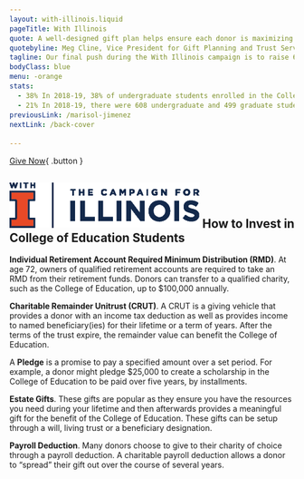 ```yaml
---
layout: with-illinois.liquid
pageTitle: With Illinois
quote: A well-designed gift plan helps ensure each donor is maximizing the philanthropic impact of their gifts while also ensuring their financial needs are considered. The University of Illinois Foundation Office of Gift Planning and Trust Services’ primary mission is to support each university in working with donors and their advisors to align their philanthropic interests with their personal financial objectives. We seek to provide donors with critical information to help them in evaluating the many assets and giving alternatives that can be utilized to structure a charitable gift to support the College of Education.
quotebyline: Meg Cline, Vice President for Gift Planning and Trust Services, University of Illinois Foundation
tagline: Our final push during the With Illinois campaign is to raise 60 new undergraduate scholarships and 4 new graduate fellowships in the next 24 months.
bodyClass: blue
menu: -orange
stats: 
  - 38% In 2018-19, 38% of undergraduate students enrolled in the College of Education had unmet financial need totaling over $1,600,000.
  - 21% In 2018-19, there were 608 undergraduate and 499 graduate students enrolled in the College. Of those, 21% received scholarship support. With your help, we can increase the number of students who receive scholarship support in the College of Education.
previousLink: /marisol-jimenez
nextLink: /back-cover

---
```


[Give Now](https://education.illinois.edu/home/make-a-gift){ .button }

## ![With Illinois](/archive2020/img/with-illinois.png) How to Invest in College of Education Students

**Individual Retirement Account Required Minimum Distribution (RMD)**. At age 72, owners of qualified retirement accounts are required to take an RMD from their retirement funds. Donors can transfer to a qualified charity, such  as the College of Education, up to $100,000 annually.

**Charitable Remainder Unitrust (CRUT)**. A CRUT is a giving vehicle that provides a donor with an income tax deduction as well as provides income to named beneficiary(ies) for their lifetime or a term of years. After the terms of the trust expire, the remainder value can benefit the College of Education.

A **Pledge** is a promise to pay a specified amount over a set period. For example, a donor might pledge $25,000 to create a scholarship in the College of Education to be paid over five years, by installments.

**Estate Gifts**. These gifts are popular as they ensure you have the resources you need during your lifetime and then afterwards provides a meaningful gift for the benefit of the College of Education.  These gifts can be setup through a will, living trust or a beneficiary designation.

**Payroll Deduction**. Many donors choose to give to their charity of choice through a payroll deduction. A charitable payroll deduction allows a donor to “spread” their gift out over the course of several years.